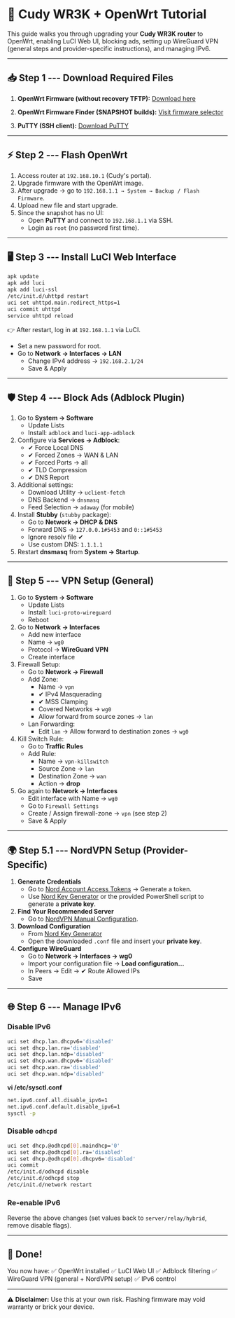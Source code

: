 # 🚀 Cudy WR3K + OpenWrt Tutorial

This guide walks you through upgrading your **Cudy WR3K router** to
OpenWrt, enabling LuCI Web UI, blocking ads, setting up WireGuard VPN
(general steps and provider-specific instructions), and managing IPv6.

------------------------------------------------------------------------

## 📥 Step 1 --- Download Required Files

1.  **OpenWrt Firmware (without recovery TFTP):**
    [Download
    here](https://drive.google.com/drive/folders/1BKVarlwlNxf7uJUtRhuMGUqeCa5KpMnj?usp=sharing)

2.  **OpenWrt Firmware Finder (SNAPSHOT builds):**
    [Visit firmware selector](https://firmware-selector.openwrt.org/)

3.  **PuTTY (SSH client):**
    [Download PuTTY](https://www.putty.org/)

------------------------------------------------------------------------

## ⚡ Step 2 --- Flash OpenWrt

1.  Access router at `192.168.10.1` (Cudy's portal).
2.  Upgrade firmware with the OpenWrt image.
3.  After upgrade → go to
    `192.168.1.1 → System → Backup / Flash Firmware`.
4.  Upload new file and start upgrade.
5.  Since the snapshot has no UI:
    -   Open **PuTTY** and connect to `192.168.1.1` via SSH.
    -   Login as `root` (no password first time).

------------------------------------------------------------------------

## 🖥️ Step 3 --- Install LuCI Web Interface

``` bash
apk update
apk add luci
apk add luci-ssl
/etc/init.d/uhttpd restart
uci set uhttpd.main.redirect_https=1
uci commit uhttpd
service uhttpd reload
```

👉 After restart, log in at `192.168.1.1` via LuCI.

-   Set a new password for root.
-   Go to **Network → Interfaces → LAN**
    -   Change IPv4 address → `192.168.2.1/24`
    -   Save & Apply

------------------------------------------------------------------------

## 🛡️ Step 4 --- Block Ads (Adblock Plugin)

1.  Go to **System → Software**
    -   Update Lists
    -   Install: `adblock` and `luci-app-adblock`
2.  Configure via **Services → Adblock**:
    -   ✔ Force Local DNS
    -   ✔ Forced Zones → WAN & LAN
    -   ✔ Forced Ports → all
    -   ✔ TLD Compression
    -   ✔ DNS Report
3.  Additional settings:
    -   Download Utility → `uclient-fetch`
    -   DNS Backend → `dnsmasq`
    -   Feed Selection → `adaway` (for mobile)
4.  Install **Stubby** (`stubby` package):
    -   Go to **Network → DHCP & DNS**
    -   Forward DNS → `127.0.0.1#5453` and `0::1#5453`
    -   Ignore resolv file ✔
    -   Use custom DNS: `1.1.1.1`
5.  Restart **dnsmasq** from **System → Startup**.

------------------------------------------------------------------------

## 🔐 Step 5 --- VPN Setup (General)

1.  Go to **System → Software**
    -   Update Lists
    -   Install: `luci-proto-wireguard`
    -   Reboot
2.  Go to **Network → Interfaces**
    -   Add new interface
    -   Name → `wg0`
    -   Protocol → **WireGuard VPN**
	-   Create interface
3.  Firewall Setup:
    -   Go to **Network → Firewall**
    -   Add Zone:
        -   Name → `vpn`
        -   ✔ IPv4 Masquerading
        -   ✔ MSS Clamping
        -   Covered Networks → `wg0`
		-   Allow forward from source zones → `lan`
    -   Lan Forwarding:
		-   Edit `lan` → Allow forward to destination zones → `wg0`
4.  Kill Switch Rule:
    -   Go to **Traffic Rules**
    -   Add Rule:
        -   Name → `vpn-killswitch`
        -   Source Zone → `lan`
        -   Destination Zone → `wan`
        -   Action → **drop**
5.  Go again to **Network → Interfaces**
    -   Edit interface with Name → `wg0`
    -   Go to `Firewall Settings`
    -   Create / Assign firewall-zone → `vpn` (see step 2)
	-   Save & Apply

------------------------------------------------------------------------

## 🌍 Step 5.1 --- NordVPN Setup (Provider-Specific)

1.  **Generate Credentials**
    -   Go to [Nord Account Access
        Tokens](https://my.nordaccount.com/dashboard/nordvpn/access-tokens/)
        → Generate a token.
    -   Use [Nord Key Generator](https://wg-nord.pages.dev/key) or the
        provided PowerShell script to generate a **private key**.
2.  **Find Your Recommended Server**
    -   Go to [NordVPN Manual
        Configuration](https://my.nordaccount.com/dashboard/nordvpn/manual-configuration/server-recommendation/).
3.  **Download Configuration**
    -   From [Nord Key Generator](https://wg-nord.pages.dev/)
    -   Open the downloaded `.conf` file and insert your **private
        key**.
4.  **Configure WireGuard**
    -   Go to **Network → Interfaces → wg0**
    -   Import your configuration file → **Load configuration...**
    -   In Peers → Edit → ✔ Route Allowed IPs
    -   Save

------------------------------------------------------------------------

## 🌐 Step 6 --- Manage IPv6

### Disable IPv6

``` bash
uci set dhcp.lan.dhcpv6='disabled'
uci set dhcp.lan.ra='disabled'
uci set dhcp.lan.ndp='disabled'
uci set dhcp.wan.dhcpv6='disabled'
uci set dhcp.wan.ra='disabled'
uci set dhcp.wan.ndp='disabled'
```


**vi /etc/sysctl.conf**
``` bash
net.ipv6.conf.all.disable_ipv6=1
net.ipv6.conf.default.disable_ipv6=1
sysctl -p
```

### Disable `odhcpd`

``` bash
uci set dhcp.@odhcpd[0].maindhcp='0'
uci set dhcp.@odhcpd[0].ra='disabled'
uci set dhcp.@odhcpd[0].dhcpv6='disabled'
uci commit
/etc/init.d/odhcpd disable
/etc/init.d/odhcpd stop
/etc/init.d/network restart
```

### Re-enable IPv6

Reverse the above changes (set values back to `server/relay/hybrid`,
remove disable flags).

------------------------------------------------------------------------

## 🎉 Done!

You now have:
✅ OpenWrt installed
✅ LuCI Web UI
✅ Adblock filtering
✅ WireGuard VPN (general + NordVPN setup)
✅ IPv6 control

------------------------------------------------------------------------

⚠️ **Disclaimer:** Use this at your own risk. Flashing firmware may void
warranty or brick your device.

